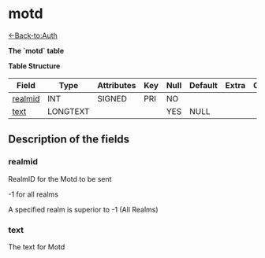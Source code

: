 # motd

[<-Back-to:Auth](database-auth)

**The \`motd\` table**

**Table Structure**

| Field        | Type     | Attributes | Key | Null | Default | Extra | Comment |
| ------------ | -------- | ---------- | --- | ---- | ------- | ----- | ------- |
| [realmid][1] | INT      | SIGNED     | PRI | NO   |         |       |         |
| [text][2]    | LONGTEXT |            |     | YES  | NULL    |       |         |


[1]: #realmid
[2]: #text

## Description of the fields

### realmid

RealmID for the Motd to be sent

-1 for all realms

A specified realm is superior to -1 (All Realms)

### text

The text for Motd
